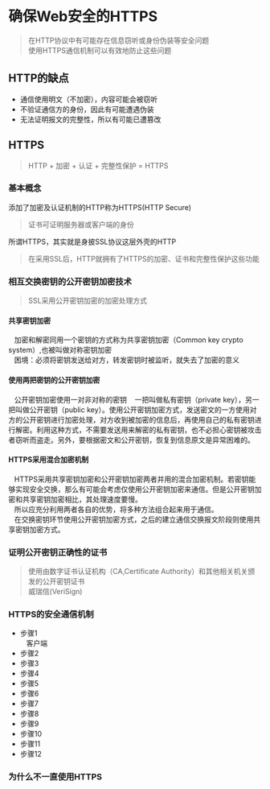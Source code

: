 # 确保Web安全的HTTPS
> 在HTTP协议中有可能存在信息窃听或身份伪装等安全问题    
> 使用HTTPS通信机制可以有效地防止这些问题
## HTTP的缺点
* 通信使用明文（不加密），内容可能会被窃听
* 不验证通信方的身份，因此有可能遭遇伪装
* 无法证明报文的完整性，所以有可能已遭篡改
## HTTPS
> HTTP + 加密 + 认证 + 完整性保护 = HTTPS
### 基本概念

添加了加密及认证机制的HTTP称为HTTPS(HTTP Secure)    
> 证书可证明服务器或客户端的身份    

所谓HTTPS，其实就是身披SSL协议这层外壳的HTTP
> 在采用SSL后，HTTP就拥有了HTTPS的加密、证书和完整性保护这些功能    

### 相互交换密钥的公开密钥加密技术
> SSL采用公开密钥加密的加密处理方式

#### 共享密钥加密
    加密和解密同用一个密钥的方式称为共享密钥加密（Common key crypto system）,也被叫做对称密钥加密    
    困境：必须将密钥发送给对方，转发密钥时被监听，就失去了加密的意义
#### 使用两把密钥的公开密钥加密
    公开密钥加密使用一对非对称的密钥
    一把叫做私有密钥（private key），另一把叫做公开密钥（public key）。使用公开密钥加密方式，发送密文的一方使用对方的公开密钥进行加密处理，对方收到被加密的信息后，再使用自己的私有密钥进行解密。利用这种方式，不需要发送用来解密的私有密钥，也不必担心密钥被攻击者窃听而盗走。另外，要根据密文和公开密钥，恢复到信息原文是异常困难的。
#### HTTPS采用混合加密机制
    HTTPS采用共享密钥加密和公开密钥加密两者并用的混合加密机制。若密钥能够实现安全交换，那么有可能会考虑仅使用公开密钥加密来通信。但是公开密钥加密和共享密钥加密相比，其处理速度要慢。    
    所以应充分利用两者各自的优势，将多种方法组合起来用于通信。    
    在交换密钥环节使用公开密钥加密方式，之后的建立通信交换报文阶段则使用共享密钥加密方式。
### 证明公开密钥正确性的证书
> 使用由数字证书认证机构（CA,Certificate Authority）和其他相关机关颁发的公开密钥证书    
> 威瑞信(VeriSign)
### HTTPS的安全通信机制
* 步骤1    
    客户端
* 步骤2
* 步骤3
* 步骤4
* 步骤5
* 步骤6
* 步骤7
* 步骤8
* 步骤9
* 步骤10
* 步骤11
* 步骤12
### 为什么不一直使用HTTPS
